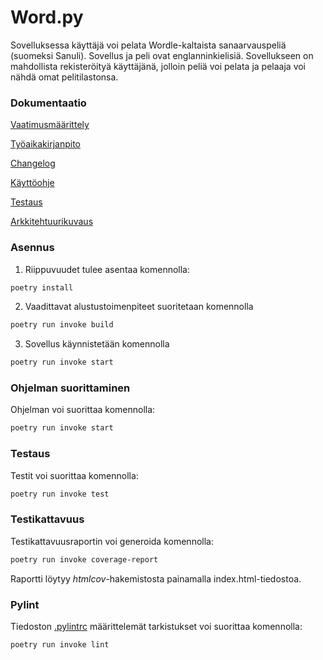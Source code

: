 # Word.py
Sovelluksessa käyttäjä voi pelata Wordle-kaltaista sanaarvauspeliä (suomeksi Sanuli). Sovellus ja peli ovat englanninkielisiä. Sovellukseen on mahdollista rekisteröityä käyttäjänä, jolloin peliä voi pelata ja pelaaja voi nähdä omat pelitilastonsa.



### Dokumentaatio
[Vaatimusmäärittely](https://github.com/mirellel/ot-harjoitysty-/blob/main/dokumentaatio/vaatimusmaarittely.md)

[Työaikakirjanpito](https://github.com/mirellel/ot-harjoitysty-/blob/main/dokumentaatio/tyoaikakirjanpito.md)

[Changelog](https://github.com/mirellel/ot-harjoitysty-/blob/main/dokumentaatio/changelog)

[Käyttöohje](https://github.com/mirellel/ot-harjoitysty-/blob/main/dokumentaatio/k%C3%A4ytt%C3%B6ohje.md)

[Testaus](https://github.com/mirellel/ot-harjoitysty-/blob/main/dokumentaatio/testaus.md)

[Arkkitehtuurikuvaus](https://github.com/mirellel/ot-harjoitysty-/blob/main/dokumentaatio/arkkitehtuuri.md)

### Asennus
1. Riippuvuudet tulee asentaa komennolla:
```bash
poetry install
```
2. Vaadittavat alustustoimenpiteet suoritetaan komennolla
```bash
poetry run invoke build
```
3. Sovellus käynnistetään komennolla
```bash
poetry run invoke start
```
### Ohjelman suorittaminen
Ohjelman voi suorittaa komennolla:
```bash
poetry run invoke start
```
### Testaus
Testit voi suorittaa komennolla:
```bash
poetry run invoke test
```
### Testikattavuus
Testikattavuusraportin voi generoida komennolla:
```bash
poetry run invoke coverage-report
```
Raportti löytyy _htmlcov_-hakemistosta painamalla index.html-tiedostoa.

### Pylint

Tiedoston [.pylintrc](./.pylintrc) määrittelemät tarkistukset voi suorittaa komennolla:

```bash
poetry run invoke lint
```
